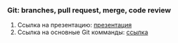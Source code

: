 ### Git: branches, pull request, merge, code review

1. Ссылка на презентацию: [презентация](https://github.com/ait-tr/cohort42.2/blob/main/linux_git/lesson_03/Lesson3_GIT_pull_request_branches_conflicts_merge.pdf)
2. Ссылка на основные Git комманды: [ссылка](https://education.github.com/git-cheat-sheet-education.pdf)
